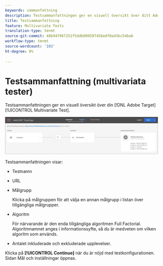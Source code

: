 ```yaml
---
keywords: sammanfattning
description: Testsammanfattningen ger en visuell översikt över ditt Adobe Target Multivariate-test.
title: Testsammanfattning
feature: Multivariate Tests
translation-type: tm+mt
source-git-commit: 48b94f967252f5ddb009597456edf0a43bc54ba6
workflow-type: tm+mt
source-wordcount: '103'
ht-degree: 0%

---
```



# Testsammanfattning (multivariata tester)

Testsammanfattningen ger en visuell översikt över din [!DNL Adobe Target] [!UICONTROL Multivariate Test].

![Testsammanfattning, dialogruta](/help/c-activities/c-multivariate-testing/t-create-multivariate-test/assets/summary2new.png)

Testsammanfattningen visar:

* Testnamn
* URL
* Målgrupp

   Klicka på målgruppen för att välja en annan målgrupp i listan över tillgängliga målgrupper.
* Algoritm

   För närvarande är den enda tillgängliga algoritmen Full Factorial. Algoritmnamnet anges i informationssyfte, så du är medveten om vilken algoritm som används.
* Antalet inkluderade och exkluderade upplevelser.

Klicka på **[!UICONTROL Continue]** när du är nöjd med testkonfigurationen. Sidan Mål och inställningar öppnas.
